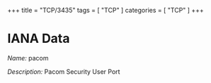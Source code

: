 +++
title = "TCP/3435"
tags = [ "TCP" ]
categories = [ "TCP" ]
+++

# IANA Data

_Name:_ pacom

_Description:_ Pacom Security User Port

